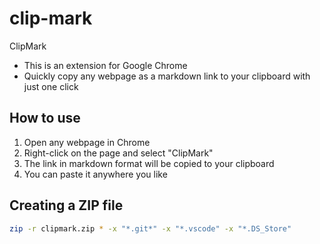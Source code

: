 # clip-mark
ClipMark

- This is an extension for Google Chrome
- Quickly copy any webpage as a markdown link to your clipboard with just one click

## How to use

1. Open any webpage in Chrome
2. Right-click on the page and select "ClipMark"
3. The link in markdown format will be copied to your clipboard
4. You can paste it anywhere you like

## Creating a ZIP file

```bash
zip -r clipmark.zip * -x "*.git*" -x "*.vscode" -x "*.DS_Store"
```
